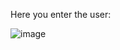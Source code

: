Here you enter the user:

![image](https://github.com/user-attachments/assets/9895e063-a7d2-40ab-93d4-f16f71195b23)
